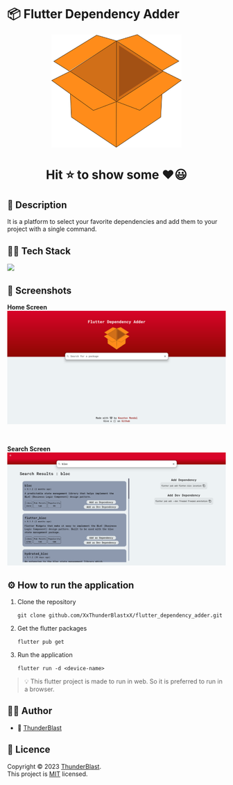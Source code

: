 # 📦 Flutter Dependency Adder

<center>
    <img src="./assets/logo/logo.png" alt="logo" width="300"/>
</center>

<center> <h1> Hit ⭐ to show some ❤😃</h1> </center>

## 📃 Description

It is a platform to select your favorite dependencies and add them to your project with a single
command.

## 👨‍💻 Tech Stack

![](https://img.shields.io/badge/made_with-flutter-blue?style=for-the-badge&logo=flutter)

## 📸 Screenshots

<b>Home Screen</b>
<img src="./assets/screenshots/ss1.png" alt="Home Screen"/>

<br>

<b>Search Screen</b>
<img src="./assets/screenshots/ss2.png" alt="Search Screen"/>

## ⚙ How to run the application

1. Clone the repository
    ```shell
    git clone github.com/XxThunderBlastxX/flutter_dependency_adder.git
    ```
2. Get the flutter packages
    ```shell
    flutter pub get
    ```
3. Run the application
    ```shell
    flutter run -d <device-name>
    ```

> 💡 This flutter project is made to run in web. So it is preferred to run in a browser.

## 🙍‍♂️ Author

- 👦 [ThunderBlast](https://github.com/XxThunderBlastxX)

## 📃 Licence

Copyright © 2023 [ThunderBlast](https://github.com/xXThunderBlastxX).<br />
This project is [MIT](LICENCE) licensed.

